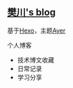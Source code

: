 ## [樊川's blog](https://fanchuan77.github.io/)

基于[Hexo](https://hexo.io/zh-cn/)，主题[Ayer](https://shen-yu.gitee.io/2019/ayer/)

个人博客

- 技术博文收藏
- 日常记录
- 学习分享